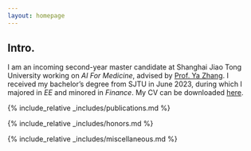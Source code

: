 ```yaml
---
layout: homepage
---
```


## Intro.
I am an incoming second-year master candidate at Shanghai Jiao Tong University working on _AI For Medicine_, advised by [Prof. Ya Zhang](https://annzhanglion.github.io/). I received my bachelor’s degree from SJTU in June 2023, during which I majored in _EE_ and minored in _Finance_. My CV can be downloaded [here](./assets/pdf/CV.pdf).

{% include_relative _includes/publications.md %}

{% include_relative _includes/honors.md %}

{% include_relative _includes/miscellaneous.md %}


<script language="Javascript"> var date = new Date(document.lastModified); document.write("Last modified: " + date.toLocaleDateString()); </script>
